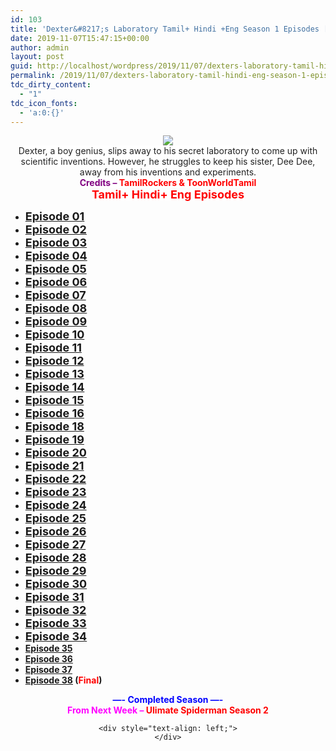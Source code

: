 ```yaml
---
id: 103
title: 'Dexter&#8217;s Laboratory Tamil+ Hindi +Eng Season 1 Episodes [Cartoon Network India]'
date: 2019-11-07T15:47:15+00:00
author: admin
layout: post
guid: http://localhost/wordpress/2019/11/07/dexters-laboratory-tamil-hindi-eng-season-1-episodes-cartoon-network-india/
permalink: /2019/11/07/dexters-laboratory-tamil-hindi-eng-season-1-episodes-cartoon-network-india/
tdc_dirty_content:
  - "1"
tdc_icon_fonts:
  - 'a:0:{}'
---
```

<div dir="ltr" style="text-align: left;" trbidi="on">
  <div class="separator" style="clear: both; text-align: center;">
    <a href="https://1.bp.blogspot.com/-nhp7MkNhORs/XUv9yY8zQRI/AAAAAAAAAqc/_iZAlcWuA80fKHh7l-QhDP2Qe2s7m5EZwCEwYBhgL/s1600/81E{5e176f9fcfde9aba7eb9c28cb91a5314fc67fc5fae859004e1132ccc1df19f4f}252ByspAWAL._RI_.jpg" imageanchor="1" style="margin-left: 1em; margin-right: 1em;"><img border="0" data-original-height="1200" data-original-width="1600" src="https://1.bp.blogspot.com/-nhp7MkNhORs/XUv9yY8zQRI/AAAAAAAAAqc/_iZAlcWuA80fKHh7l-QhDP2Qe2s7m5EZwCEwYBhgL/s1600/81E{5e176f9fcfde9aba7eb9c28cb91a5314fc67fc5fae859004e1132ccc1df19f4f}252ByspAWAL._RI_.jpg" /></a>
  </div>
  
  <h3 class="bNg8Rb" style="background-color: white; clip: rect(1px, 1px, 1px, 1px); color: #222222; font-family: arial, sans-serif; font-size: medium; font-weight: normal; height: 1px; margin: 0px; overflow: hidden; padding: 0px; position: absolute; white-space: nowrap; width: 1px; z-index: -1000;">
    Description
  </h3>
  
  <div style="text-align: center;">
    <span style="background-color: white; color: #222222; font-family: "arial" , sans-serif; font-size: x-small;">Dexter, a boy genius, slips away to his secret laboratory to come up with scientific inventions. However, he struggles to keep his sister, Dee Dee, away from his inventions and experiments.</span>
  </div>
  
  <div style="text-align: center;">
    <span style="background-color: white; font-family: "arial" , sans-serif;"><b><span style="color: purple;">Credits &#8211; </span><span style="color: red;">TamilRockers & ToonWorldTamil</span></b></span>
  </div>
  
  <div style="text-align: center;">
    <span style="background-color: white; font-family: "arial" , sans-serif;"><b><span style="color: red; font-size: large;">Tamil+ Hindi+ Eng Episodes</span></b></span>
  </div>
  
  <div style="text-align: left;">
  </div>
  
  <ul style="text-align: left;">
    <li>
      <span style="background-color: white; font-family: "arial" , sans-serif;"><b><span style="color: red; font-size: large;"><a href="https://drive.google.com/open?id=15XyCb96cqyJP8OlK7giUmz1RcSoG-CqA">Episode 01</a></span></b></span>
    </li>
    <li>
      <span style="background-color: white; font-family: "arial" , sans-serif;"><b><span style="color: red; font-size: large;"><a href="https://drive.google.com/open?id=1mVPl3KS12Ti_ArvXrFVrYK4ntwf0wzrD">Episode 02</a></span></b></span>
    </li>
    <li>
      <span style="background-color: white; font-family: "arial" , sans-serif;"><b><span style="color: red; font-size: large;"><a href="https://drive.google.com/open?id=1ai_znMyxDpm_EhcNKhFG61V_IkMqIIna">Episode 03</a></span></b></span>
    </li>
    <li>
      <span style="background-color: white; font-family: "arial" , sans-serif;"><b><span style="color: red; font-size: large;"><a href="https://drive.google.com/open?id=1yauoIdysA8YeKjmPvZH4qDZAhvnBwWl0">Episode 04</a></span></b></span>
    </li>
    <li>
      <span style="background-color: white; font-family: "arial" , sans-serif;"><b><span style="color: red; font-size: large;"><a href="https://drive.google.com/open?id=1WHeoJr4_2FQc5gX4s4jnNNiOcSLKeQpr">Episode 05</a></span></b></span>
    </li>
    <li>
      <span style="background-color: white; font-family: "arial" , sans-serif;"><b><span style="color: red; font-size: large;"><a href="https://drive.google.com/open?id=1B9PaXeAmJJHqe4rK0Yp2SRYXjee2SbZb">Episode 06</a></span></b></span>
    </li>
    <li>
      <span style="background-color: white; font-family: "arial" , sans-serif;"><b><span style="color: red; font-size: large;"><a href="https://drive.google.com/open?id=1qx7e1UKvvyIcUWut0nVQmbg8a03yLSFb">Episode 07</a></span></b></span>
    </li>
    <li>
      <span style="background-color: white; font-family: "arial" , sans-serif;"><b><span style="color: red; font-size: large;"><a href="https://drive.google.com/open?id=1gvuBc5RjgaH4fuUZJZkJ3NsdoydSvjvT">Episode 08</a></span></b></span>
    </li>
    <li>
      <span style="background-color: white; font-family: "arial" , sans-serif;"><b><span style="color: red; font-size: large;"><a href="https://drive.google.com/open?id=1fV7du0YFzGbUJtyzwvlBZOxsdHEjJKJm">Episode 09</a></span></b></span>
    </li>
    <li>
      <span style="background-color: white; font-family: "arial" , sans-serif;"><b><span style="color: red; font-size: large;"><a href="https://drive.google.com/open?id=1YTn3hwSC6RMztFBqpFPAcZILpCIqpYqt">Episode 10</a></span></b></span>
    </li>
    <li>
      <span style="background-color: white; font-family: "arial" , sans-serif;"><b><span style="color: red; font-size: large;"><a href="https://drive.google.com/open?id=1u_Q_fxn3b5bNPJ2bI7mmo0TtlJmCr1o0">Episode 11</a></span></b></span>
    </li>
    <li>
      <span style="background-color: white; font-family: "arial" , sans-serif;"><b><span style="color: red; font-size: large;"><a href="https://drive.google.com/open?id=1-uDINtf2ROktn6t2NoY5BAr4u9JKpThV">Episode 12</a></span></b></span>
    </li>
    <li>
      <span style="background-color: white; font-family: "arial" , sans-serif;"><b><span style="color: red; font-size: large;"><a href="https://drive.google.com/open?id=1n3E43aPZc0VkHaSdiXJrENin7PxeftlS">Episode 13</a></span></b></span>
    </li>
    <li>
      <span style="background-color: white; font-family: "arial" , sans-serif;"><b><span style="color: red; font-size: large;"><a href="https://drive.google.com/open?id=1Oy0c52-bncst83qknDNKhyxzwMtkci_r">Episode 14</a></span></b></span>
    </li>
    <li>
      <span style="background-color: white; font-family: "arial" , sans-serif;"><b><span style="color: red; font-size: large;"><a href="https://drive.google.com/open?id=1E6aby82i9915VQ6i4F5YEVfeV25JOMfL">Episode 15</a></span></b></span>
    </li>
    <li>
      <span style="background-color: white; font-family: "arial" , sans-serif;"><b><span style="color: red; font-size: large;"><a href="https://drive.google.com/open?id=1j6S5GcL1c7lxjjPbk2yMxT29G9d1qJ-2">Episode 16</a></span></b></span>
    </li>
    <li>
      <span style="background-color: white; font-family: "arial" , sans-serif;"><b><span style="color: red; font-size: large;"><a href="https://drive.google.com/open?id=1wdC5eo3eQdSSTDSnLlxUj1bMjRRuVMuy">Episode 18</a></span></b></span>
    </li>
    <li>
      <span style="background-color: white; font-family: "arial" , sans-serif;"><b><span style="color: red; font-size: large;"><a href="https://drive.google.com/open?id=1ZAoA9D87SQVPo8p2Mtyym6fPpJYnGttd">Episode 19</a></span></b></span>
    </li>
    <li>
      <span style="background-color: white; font-family: "arial" , sans-serif;"><b><span style="color: red; font-size: large;"><a href="https://drive.google.com/open?id=1lo8C0IOBzNKQ174vJC5kA9mHbwbI41JV">Episode 20</a></span></b></span>
    </li>
    <li>
      <span style="background-color: white; font-family: "arial" , sans-serif;"><b><span style="color: red; font-size: large;"><a href="https://drive.google.com/open?id=1-IGsKDU3g6-DUelDXd-iiMLQv3OBN3gj">Episode 21</a></span></b></span>
    </li>
    <li>
      <span style="background-color: white; font-family: "arial" , sans-serif;"><b><span style="color: red; font-size: large;"><a href="https://drive.google.com/open?id=1NflSygsC6QpHTv6UX7Ti9ufhLr55mRTG">Episode 22</a></span></b></span>
    </li>
    <li>
      <span style="background-color: white; font-family: "arial" , sans-serif;"><b><span style="color: red; font-size: large;"><a href="https://drive.google.com/open?id=1TzKghVfMg63h_58RBTARGM7WuWXXLkBF">Episode 23</a></span></b></span>
    </li>
    <li>
      <span style="background-color: white; font-family: "arial" , sans-serif;"><b><span style="color: red; font-size: large;"><a href="https://drive.google.com/open?id=1e1_6MVM2A_QoJhEcAXY2rpKA7Y8UqvTq">Episode 24</a></span></b></span>
    </li>
    <li>
      <span style="background-color: white; font-family: "arial" , sans-serif;"><b><span style="color: red; font-size: large;"><a href="https://drive.google.com/open?id=125SDTMGj--PI6MZTwSadYCn7cZiB5-bs">Episode 25</a></span></b></span>
    </li>
    <li>
      <span style="background-color: white; font-family: "arial" , sans-serif;"><b><span style="color: red; font-size: large;"><a href="https://drive.google.com/open?id=1iIsg1aHynrzjMpxm0uGL498pTzBFkbej">Episode 26</a></span></b></span>
    </li>
    <li>
      <span style="background-color: white; font-family: "arial" , sans-serif;"><b><span style="color: red; font-size: large;"><a href="https://drive.google.com/open?id=1RQMYkCOoGrjDqHsaVgpIwgiUwI0gRbmm">Episode 27</a></span></b></span>
    </li>
    <li>
      <span style="background-color: white; font-family: "arial" , sans-serif;"><b><span style="color: red; font-size: large;"><a href="https://drive.google.com/open?id=1gInG7wtk8fkgFtyzmELqiMpACjxee18p">Episode 28</a></span></b></span>
    </li>
    <li>
      <span style="background-color: white; font-family: "arial" , sans-serif;"><b><span style="color: red; font-size: large;"><a href="https://drive.google.com/open?id=1Vy0O4Gq861PY2RPMtghx1DU6CRFunPo2">Episode 29</a></span></b></span>
    </li>
    <li>
      <span style="background-color: white; font-family: "arial" , sans-serif;"><b><span style="color: red; font-size: large;"><a href="https://drive.google.com/open?id=1Ps14ttPqdoC2KvySEDCeSEkwO-0DBi0B">Episode 30</a></span></b></span>
    </li>
    <li>
      <span style="background-color: white; font-family: "arial" , sans-serif;"><b><span style="color: red; font-size: large;"><a href="https://drive.google.com/open?id=1SPgOL1u2QQR1p0qTjR2BI-FOYT23fAHD">Episode 31</a></span></b></span>
    </li>
    <li>
      <span style="background-color: white; font-family: "arial" , sans-serif;"><b><span style="color: red; font-size: large;"><a href="https://drive.google.com/open?id=1iwwMGlx7L7lxRe3oEYJF-ZWSrb_6VIkU">Episode 32</a></span></b></span>
    </li>
    <li>
      <span style="background-color: white; font-family: "arial" , sans-serif;"><b><span style="color: red; font-size: large;"><a href="https://drive.google.com/open?id=1Z9UjybT2PyYA7b2OYI4Y_B2hbuXrkbPb">Episode 33</a></span></b></span>
    </li>
    <li>
      <span style="background-color: white; font-family: "arial" , sans-serif;"><b><span style="color: red; font-size: large;"><a href="https://drive.google.com/open?id=1G4PRb4hg-xB2QcEvg5lygRSQ0zfQJ-JK">Episode 34</a></span></b></span>
    </li>
    <li>
      <span style="color: red; font-family: "arial" , sans-serif; font-size: large;"><span style="background-color: white;"><b><a href="https://drive.google.com/open?id=1-K2aTgElvXMsTM8sPfRISgCCAaKOw7tO">Episode 35</a></b></span></span>
    </li>
    <li>
      <span style="color: red; font-family: "arial" , sans-serif; font-size: large;"><span style="background-color: white;"><b><a href="https://drive.google.com/open?id=1tzYgQwI-hCw2wb_uXodbZyyqN5EMy61o">Episode 36</a></b></span></span>
    </li>
    <li>
      <span style="color: red; font-family: "arial" , sans-serif; font-size: large;"><span style="background-color: white;"><b><a href="https://drive.google.com/open?id=1V3w8VMJlLNywhro0VKmQWx3YoPtip5Gm">Episode 37</a></b></span></span>
    </li>
    <li>
      <span style="font-family: "arial" , sans-serif; font-size: large;"><span style="background-color: white;"><b><span style="color: red;"><a href="https://drive.google.com/open?id=1mg8hECCWHTLLx-IXehC2Rl-2WoX_bbfO">Episode 38</a> </span>(<span style="color: red;">Final</span>)</b></span></span>
    </li>
  </ul>
  
  <div style="text-align: center;">
    <span style="color: blue; font-family: "arial" , sans-serif; font-size: large;"><b>&#8212;- Completed Season &#8212;-</b></span>
  </div>
  
  <div style="text-align: center;">
    <span style="font-family: "arial" , sans-serif;"><b><span style="color: magenta;">From Next Week &#8211;</span><span style="color: blue;"> </span><span style="color: red;">Ulimate Spiderman Season 2</span></b></span></p> 
    
    <div style="text-align: left;">
    </div>
  </div>
</div>